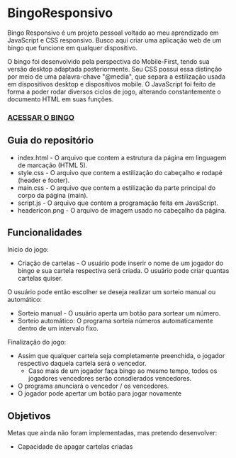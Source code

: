# BingoResponsivo
Bingo Responsivo é um projeto pessoal voltado ao meu aprendizado em JavaScript e CSS responsivo.
Busco aqui criar uma aplicação web de um bingo que funcione em qualquer dispositivo.

O bingo foi desenvolvido pela perspectiva do Mobile-First, tendo sua versão desktop adaptada posteriormente.
Seu CSS possui essa distinção por meio de uma palavra-chave "@media", que separa a estilização usada em dispositivos desktop e dispositivos mobile.
O JavaScript foi feito de forma a poder rodar diversos ciclos de jogo, alterando constantemente o documento HTML em suas funções.

### [ACESSAR O BINGO](https://lucasbs4546.github.io/BingoResponsivo/)

## Guia do repositório
 * index.html - O arquivo que contem a estrutura da página em linguagem de marcação (HTML 5).
 * style.css - O arquivo que contem a estilização do cabeçalho e rodapé (header e footer).
 * main.css - O arquivo que contem a estilização da parte principal do corpo da página (main).
 * script.js - O arquivo que contem a programação feita em JavaScript.
 * headericon.png - O arquivo de imagem usado no cabeçalho da página.

## Funcionalidades
Início do jogo:
 * Criação de cartelas - O usuário pode inserir o nome de um jogador do bingo e sua cartela respectiva será criada. O usuário pode criar quantas cartelas quiser.

O usuário pode então escolher se deseja realizar um sorteio manual ou automático:
 * Sorteio manual - O usuário aperta um botão para sortear um número.
 * Sorteio automático: O programa sorteia números automaticamente dentro de um intervalo fixo.

Finalização do jogo:
 * Assim que qualquer cartela seja completamente preenchida, o jogador respectivo daquela cartela será o vencedor.
   * Caso mais de um jogador faça bingo ao mesmo tempo, todos os jogadores vencedores serão consdierados vencedores.
 * O programa anunciará o vencedor / os vencedores.
 * O jogador pode apertar um botão para jogar novamente 

## Objetivos
Metas que ainda não foram implementadas, mas pretendo desenvolver:
* Capacidade de apagar cartelas criadas
